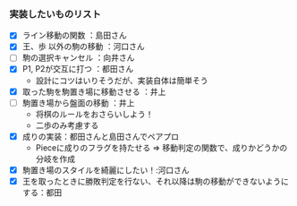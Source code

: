 ### 実装したいものリスト
- [x] ライン移動の関数 ：島田さん
- [x] 王、歩 以外の駒の移動 ：河口さん
- [ ] 駒の選択キャンセル ：向井さん
- [x] P1, P2が交互に打つ ：都田さん
  - 設計にコツはいりそうだが、実装自体は簡単そう
- [x] 取った駒を駒置き場に移動させる ：井上
- [ ] 駒置き場から盤面の移動 ：井上
  - 将棋のルールをおさらいしよう！
  - 二歩のみ考慮する
- [x] 成りの実装：都田さんと島田さんでペアプロ
  - Pieceに成りのフラグを持たせる ⇒ 移動判定の関数で、成りかどうかの分岐を作成
- [x] 駒置き場のスタイルを綺麗にしたい！:河口さん
- [x] 王を取ったときに勝敗判定を行ない、それ以降は駒の移動ができないようにする：都田
